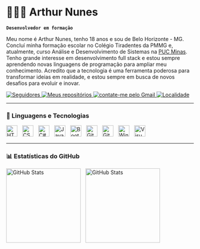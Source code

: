 # 👨🏻‍💻 Arthur Nunes

**`Desenvolvedor em formação`**

Meu nome é Arthur Nunes, tenho 18 anos e sou de Belo Horizonte - MG. Concluí minha formação escolar no Colégio Tiradentes da PMMG e, atualmente, curso Análise e Desenvolvimento de Sistemas na [PUC Minas](https://www.pucminas.br/destaques/Paginas/default.aspx). Tenho grande interesse em desenvolvimento full stack e estou sempre aprendendo novas linguagens de programação para ampliar meu conhecimento. Acredito que a tecnologia é uma ferramenta poderosa para transformar ideias em realidade, e estou sempre em busca de novos desafios para evoluir e inovar.

<p>
    <a href="https://github.com/ArthurBD07?tab=followers">
        <img 
            alt="Seguidores" 
            title="Me siga no GitHub" 
            src="https://custom-icon-badges.demolab.com/github/followers/ArthurBD07?color=236ad3&labelColor=1155ba&style=for-the-badge&logo=github&label=Seguidores&logoColor=white"
        />
    </a>
    <a href="https://github.com/ArthurBD07?tab=repositories">
        <img 
            alt="Meus repositórios" 
            title="Meus repositórios" 
            src="https://custom-icon-badges.demolab.com/badge/-My%20Repos-orange?style=for-the-badge&logoColor=white&logo=repo"
        />
    </a>
    <a href="">
        <img 
            alt="contate-me pelo Gmail" 
            title="Contate-me pelo Gmail" 
            src="https://custom-icon-badges.demolab.com/badge/-arthurnunesa06@gmail.com-red?style=for-the-badge&logo=mention&logoColor=white"
        />
    </a> 
    <a href="https://cidades.ibge.gov.br/brasil/mg/belo-horizonte/panorama">
        <img 
            alt="Localidade" 
            title="Localidade" 
            src="https://custom-icon-badges.demolab.com/badge/Belo%20Horizonte-BRA-yellow?style=for-the-badge&logo=location&logoColor=white"
        />
    </a> 
    
</p>

---

### 🤖 Linguagens e Tecnologias

<img 
    align="left" 
    alt="HTML"
    title="HTML" 
    width="30px" 
    style="padding-right: 10px;" 
    src="https://cdn.jsdelivr.net/gh/devicons/devicon@latest/icons/html5/html5-original.svg" 
/>
<img 
    align="left" 
    alt="CSS" 
    title="CSS"
    width="30px" 
    style="padding-right: 10px;" 
    src="https://cdn.jsdelivr.net/gh/devicons/devicon@latest/icons/css3/css3-original.svg" 
/>

<img 
    align="left" 
    alt="C#"
    title="C#" 
    width="30px" 
    style="padding-right: 10px;" 
    src="https://cdn.jsdelivr.net/gh/devicons/devicon@latest/icons/csharp/csharp-original.svg" 
/>
<img 
    align="left" 
    alt="JavaScript"
    title="JavaScript" 
    width="30px" 
    style="padding-right: 10px;" 
    src="https://cdn.jsdelivr.net/gh/devicons/devicon@latest/icons/javascript/javascript-original.svg" 
/>

<img 
    align="left" 
    alt="Bootstrap"
    title="Bootstrap" 
    width="30px" 
    style="padding-right: 10px;" 
    src="https://cdn.jsdelivr.net/gh/devicons/devicon@latest/icons/bootstrap/bootstrap-original.svg"  
/>
<img 
    align="left" 
    alt="GitHub" 
    title="GitHub"
    width="30px" 
    style="padding-right: 10px;" 
    src="https://cdn.jsdelivr.net/gh/devicons/devicon@latest/icons/github/github-original.svg" 
/>
<img 
    align="left" 
    alt="Git" 
    title="Git"
    width="30px" 
    style="padding-right: 10px;" 
    src="https://cdn.jsdelivr.net/gh/devicons/devicon@latest/icons/git/git-original.svg" 
/>
<img 
    align="left" 
    alt="Windows" 
    title="Windows"
    width="30px" 
    style="padding-right: 10px;" 
    src="https://cdn.jsdelivr.net/gh/devicons/devicon@latest/icons/windows11/windows11-original.svg" 
/>

<img 
    align="left" 
    alt="Visual Studio Code" 
    title="Visual Studio Code"
    width="30px" 
    style="padding-right: 10px;" 
    src="https://cdn.jsdelivr.net/gh/devicons/devicon@latest/icons/vscode/vscode-original.svg" 
/>

<br/>
<br/>

---


### 📊 Estatísticas do GitHub


<p>
  <img 
    align="left" 
    alt="GitHub Stats" 
    height="200" 
    style="padding-right: 10px;" 
    src="https://github-readme-stats.vercel.app/api?username=ArthurBD07&show_icons=true&theme=tokyonight&include_all_commits=true&locale=pt-br" 
  />

<img 
      align="left" 
      alt="GitHub Stats" 
      height="200" 
      src="https://github-readme-stats.vercel.app/api/top-langs/?username=ArthurBD07&theme=tokyonight&layout=compact&custom_title=Tecnologias&langs_count=9" 
  />


</p>
